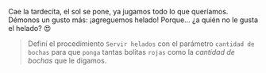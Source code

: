 <gs-attire attire-url="https://raw.githubusercontent.com/MumukiProject/mumuki-guia-gobstones-practica-procedimientos-con-parametros-kids/master/assets/attires/config_1551895342037.json"></gs-attire>

<gs-toolbox toolbox-url="https://raw.githubusercontent.com/MumukiProject/mumuki-guia-gobstones-practica-procedimientos-con-parametros-kids/master/assets/toolbox_1551466079639.xml"></gs-toolbox>

Cae la tardecita, el sol se pone, ya jugamos todo lo que queríamos. Démonos un gusto más: ¡agreguemos helado! Porque… ¿a quién no le gusta el helado? :heart_eyes:

> Definí el procedimiento `Servir helados` con el parámetro `cantidad de bochas` para que `ponga` tantas bolitas `rojas` como la _cantidad de bochas_ que le digamos. 
